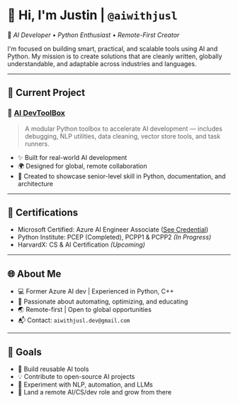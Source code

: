 # 👋 Hi, I'm Justin | `@aiwithjusl`

🎯 *AI Developer • Python Enthusiast • Remote-First Creator*

I'm focused on building smart, practical, and scalable tools using AI and Python. My mission is to create solutions that are cleanly written, globally understandable, and adaptable across industries and languages.

---

## 🚀 Current Project
### 🔧 [AI DevToolBox](https://github.com/aiwithjusl/ai-dev-toolbox)
> A modular Python toolbox to accelerate AI development — includes debugging, NLP utilities, data cleaning, vector store tools, and task runners.

- ✨ Built for real-world AI development
- 🌍 Designed for global, remote collaboration
- 🧰 Created to showcase senior-level skill in Python, documentation, and architecture

---

## 📜 Certifications
- Microsoft Certified: Azure AI Engineer Associate ([See Credential](https://www.credly.com/badges/f5e93ecf-f2c7-41e5-984d-dde20313fd09))
- Python Institute: PCEP (Completed), PCPP1 & PCPP2 *(In Progress)*
- HarvardX: CS & AI Certification *(Upcoming)*

---

## 🌐 About Me
- 💻 Former Azure AI dev | Experienced in Python, C++
- 🧠 Passionate about automating, optimizing, and educating
- 🌏 Remote-first | Open to global opportunities
- 📬 Contact: `aiwithjusl.dev@gmail.com`

---

## 📌 Goals
- 🔨 Build reusable AI tools
- 💡 Contribute to open-source AI projects
- 🧪 Experiment with NLP, automation, and LLMs
- 🌟 Land a remote AI/CS/dev role and grow from there
